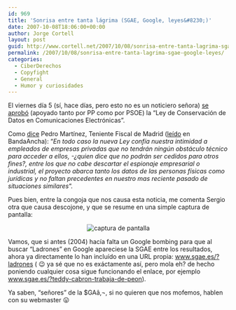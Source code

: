 ```yaml
---
id: 969
title: 'Sonrisa entre tanta lágrima (SGAE, Google, leyes&#8230;)'
date: 2007-10-08T18:06:00+00:00
author: Jorge Cortell
layout: post
guid: http://www.cortell.net/2007/10/08/sonrisa-entre-tanta-lagrima-sgae-google-leyes/
permalink: /2007/10/08/sonrisa-entre-tanta-lagrima-sgae-google-leyes/
categories:
  - CiberDerechos
  - Copyfight
  - General
  - Humor y curiosidades
---
```

El viernes dí­a 5 (sí­, hace dí­as, pero esto no es un noticiero señora) <a title="noticia en la web de Internautas" target="_blank" href="http://www.internautas.org/html/4512.html">se aprobó</a> (apoyado tanto por PP como por PSOE) la &#8220;Ley de Conservación de Datos en Comunicaciones Electrónicas&#8221;.

Como <a title="cita" target="_blank" href="http://zegri-nuevastecnologias.blogspot.com/2007/08/quis-custodiet-ipsos-custodes-alerta.html">dice</a> Pedro Martí­nez, Teniente Fiscal de Madrid (<a title="Fuente" target="_blank" href="http://www.bandaancha.st/weblogart.php?artid=5065">leí­do</a> en BandaAncha): &#8220;_En todo caso la nueva Ley confí­a nuestra intimidad a empleados de empresas privadas que no tendrán ningún obstáculo técnico para acceder a ellos, -¿quien dice que no podrán ser cedidos para otros fines?, entre los que no cabe descartar el espionaje empresarial o industrial, el proyecto abarca tanto los datos de las personas fí­sicas como jurí­dicas y no faltan precedentes en nuestro mas reciente pasado de situaciones similares_&#8220;.

Pues bien, entre la congoja que nos causa esta noticia, me comenta Sergio otra que causa descojone, y que se resume en una simple captura de pantalla:

<div style="text-align: center">
  <img title="captura de pantalla" alt="captura de pantalla" src="http://farm3.static.flickr.com/2407/1515587033_a3c6a98936.jpg?v=0" />
</div>

Vamos, que si antes (2004) hací­a falta un Google bombing para que al buscar &#8220;Ladrones&#8221; en Google apareciese la SGAE entre los resultados, ahora ya directamente lo han incluí­do en una URL propia: <a title="SGAE" target="_blank" href="http://www.sgae.es/?ladrones">www.sgae.es/?ladrones</a> ( 😉 ya sé que no es exáctamente así­, pero mola eh? de hecho poniendo cualquier cosa sigue funcionando el enlace, por ejemplo <a title="ejemplo chorra" target="_blank" href="http://www.sgae.es/?teddy-cabron-trabaja-de-peon">www.sgae.es/?teddy-cabron-trabaja-de-peon</a>).

Ya saben, &#8220;señores&#8221; de la $GAâ‚¬, si no quieren que nos mofemos, hablen con su webmaster 😛